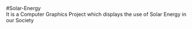 #Solar-Energy<br>
It is a Computer Graphics Project which displays the use of Solar Energy in our Society 
